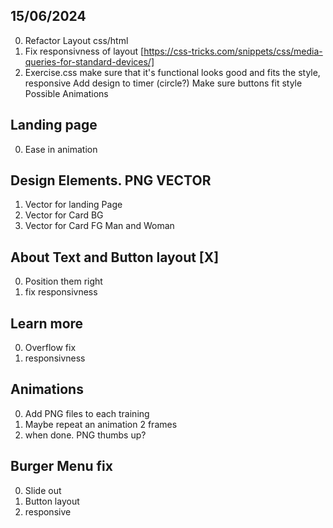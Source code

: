 ## 15/06/2024

0. Refactor Layout css/html
1. Fix responsivness of layout [https://css-tricks.com/snippets/css/media-queries-for-standard-devices/]
2. Exercise.css make sure that it's functional looks good and fits the style, responsive
Add design to timer (circle?)
Make sure buttons fit style
Possible Animations


## Landing page
0. Ease in animation

## Design Elements. PNG VECTOR
1. Vector for landing Page
2. Vector for Card BG 
3. Vector for Card FG
Man and Woman

## About Text and Button layout [X]
0. Position them right
1. fix responsivness


## Learn more
0. Overflow fix
1. responsivness


## Animations
0. Add PNG files to each training
1. Maybe repeat an animation 2 frames
2. when done. PNG thumbs up?

## Burger Menu fix
0. Slide out
1. Button layout
2. responsive